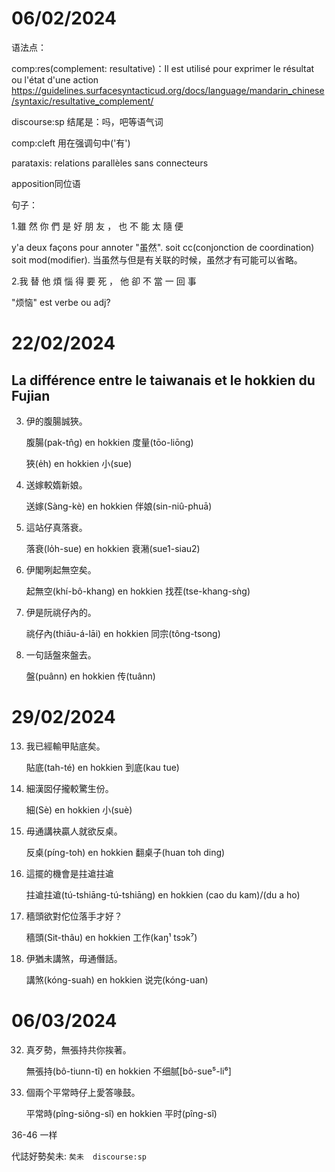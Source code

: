 # 06/02/2024
语法点：

comp:res(complement: resultative)：Il est utilisé pour exprimer le résultat ou l'état d'une action
https://guidelines.surfacesyntacticud.org/docs/language/mandarin_chinese/syntaxic/resultative_complement/

discourse:sp 结尾是：吗，吧等语气词

comp:cleft 用在强调句中('有')

parataxis: relations parallèles sans connecteurs

apposition同位语

句子：


1.雖 然 你 們 是 好 朋 友 ， 也 不 能 太 隨 便

y'a deux façons pour annoter "虽然". soit cc(conjonction de coordination) soit mod(modifier). 当虽然与但是有关联的时候，虽然才有可能可以省略。

2.我 替 他 煩 惱 得 要 死 ， 他 卻 不 當 一 回 事 

"烦恼" est verbe ou adj?





# 22/02/2024

## La différence entre le taiwanais et le hokkien du Fujian
3. 伊的腹腸誠狹。

    腹腸(pak-tn̂g) en hokkien 度量(tōo-liōng)

    狹(e̍h) en hokkien 小(sue)


4. 送嫁較媠新娘。

    送嫁(Sàng-kè) en hokkien 伴娘(sin-niû-phuā)

5. 這站仔真落衰。

    落衰(lo̍h-sue) en hokkien 衰潲(sue1-siau2)

8. 伊閣咧起無空矣。

    起無空(khí-bô-khang) en hokkien 找茬(tse-khang-sǹg)


9. 伊是阮祧仔內的。

    祧仔內(thiāu-á-lāi) en hokkien 同宗(tông-tsong)

10. 一句話盤來盤去。

    盤(puânn) en hokkien 传(tuânn)



# 29/02/2024
13. 我已經輸甲貼底矣。

    貼底(tah-té) en hokkien 到底(kau tue)

19. 細漢囡仔攏較驚生份。

    細(Sè) en hokkien 小(suè)

20. 毋通講袂贏人就欲反桌。

    反桌(píng-toh) en hokkien 翻桌子(huan toh ding)   

22. 這擺的機會是拄䢢拄䢢

    拄䢢拄䢢(tú-tshiāng-tú-tshiāng) en hokkien (cao du kam)/(du a ho)

24. 穡頭欲對佗位落手才好？

    穡頭(Sit-thâu) en hokkien 工作(kaŋ¹ tsɔk⁷)

25. 伊猶未講煞，毋通僭話。

    講煞(kóng-suah) en hokkien 说完(kóng-uan)


# 06/03/2024


32. 真歹勢，無張持共你挨著。

    無張持(bô-tiunn-tî) en hokkien 不细腻[bô-sue⁵-li⁶]

35. 個兩个平常時仔上愛答喙鼓。

    平常時(pîng-siông-sî) en hokkien 平时(pîng-sî)

36-46 一样

代誌好勢矣未:  `矣未  discourse:sp`




